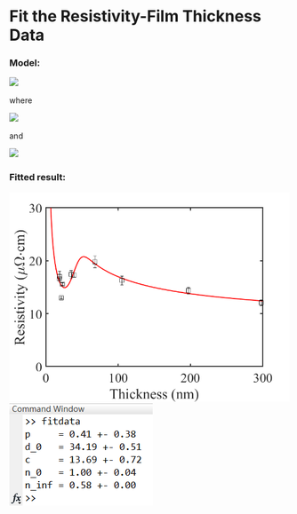 # Fit the Resistivity-Film Thickness Data

### Model:

<img  src="https://latex.codecogs.com/gif.image?\dpi{150}&space;\bg_white&space;\rho=\rho_0\left(1+\frac{3\lambda(1-p)}{4d}+\frac{3\lambda r}{2D(1-r)} \right)" />

where

<img  src="https://latex.codecogs.com/gif.image?\dpi{150}&space;\bg_white&space;D=d^{ n(d)}" />

and

<img  src="https://latex.codecogs.com/gif.image?\dpi{150}&space;\bg_white&space;n(d)=\frac{(n_0-n_\infty)}{2} \left[1-erf (\frac{d-d_0}{c}) \right]+n_\infty" />

### Fitted result:

<img src='.\fit_erf.png'> 



<img src='.\print_result.png'>
